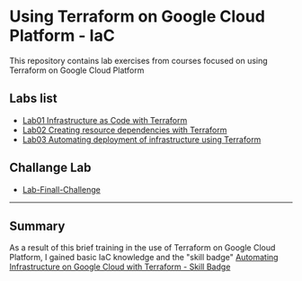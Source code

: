 # Using Terraform on Google Cloud Platform - IaC

This repository contains lab exercises from courses focused on using Terraform on Google Cloud Platform 

## Labs list 

- [Lab01 Infrastructure as Code with Terraform](https://github.com/grzegorzchwalencki/GCP-Terraform-IaC-Learning/tree/main/Lab01-infrastructure-as-code-with-terraform)
- [Lab02 Creating resource dependencies with Terraform]( https://github.com/grzegorzchwalencki/GCP-Terraform-IaC-Learning/tree/main/Lab02-creating-resource-dependencies-with-terraform)
- [Lab03 Automating deployment of infrastructure using Terraform]( https://github.com/grzegorzchwalencki/GCP-Terraform-IaC-Learning/tree/main/Lab02-creating-resource-dependencies-with-terraform)

## Challange Lab
- [Lab-Finall-Challenge](https://github.com/grzegorzchwalencki/GCP-Terraform-IaC-Learning/tree/main/Lab-Finall-Challenge)

------------

## Summary 

As a result of this brief training in the use of Terraform on Google Cloud Platform, I gained basic IaC knowledge and the "skill badge"
[Automating Infrastructure on Google Cloud with Terraform - Skill Badge](https://www.cloudskillsboost.google/public_profiles/aa81a370-d3d8-4966-a50e-5151efa9818c/badges/5975845)